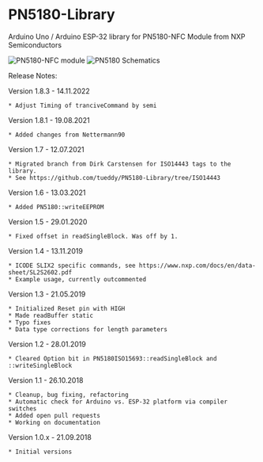 # PN5180-Library

Arduino Uno / Arduino ESP-32 library for PN5180-NFC Module from NXP Semiconductors

![PN5180-NFC module](./doc/PN5180-NFC.png)
![PN5180 Schematics](./doc/FritzingLayout.jpg)

Release Notes:

Version 1.8.3 - 14.11.2022

	* Adjust Timing of tranciveCommand by semi

Version 1.8.1 - 19.08.2021

	* Added changes from Nettermann90

Version 1.7 - 12.07.2021

	* Migrated branch from Dirk Carstensen for ISO14443 tags to the library.
	* See https://github.com/tueddy/PN5180-Library/tree/ISO14443

Version 1.6 - 13.03.2021

	* Added PN5180::writeEEPROM

Version 1.5 - 29.01.2020

	* Fixed offset in readSingleBlock. Was off by 1.

Version 1.4 - 13.11.2019

	* ICODE SLIX2 specific commands, see https://www.nxp.com/docs/en/data-sheet/SL2S2602.pdf
	* Example usage, currently outcommented

Version 1.3 - 21.05.2019

	* Initialized Reset pin with HIGH
	* Made readBuffer static
	* Typo fixes
	* Data type corrections for length parameters

Version 1.2 - 28.01.2019

	* Cleared Option bit in PN5180ISO15693::readSingleBlock and ::writeSingleBlock

Version 1.1 - 26.10.2018

	* Cleanup, bug fixing, refactoring
	* Automatic check for Arduino vs. ESP-32 platform via compiler switches
	* Added open pull requests
	* Working on documentation

Version 1.0.x - 21.09.2018

	* Initial versions
